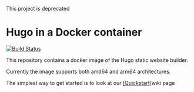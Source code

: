 This project is deprecated

# Hugo in a Docker container
[![Build Status](http://jenkins.area51.onl/job/peter-mount/job/hugo/job/master/badge/icon)](http://jenkins.area51.onl/job/peter-mount/job/hugo/job/master/)

This repository contains a docker image of the Hugo static website builder.

Currently the image supports both amd64 and arm64 architectures.

The simplest way to get started is to look at our [[Quickstart]](https://github.com/peter-mount/hugo/wiki/Quickstart)wiki page
